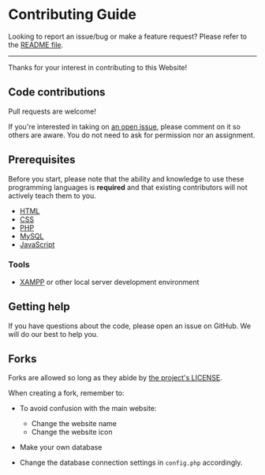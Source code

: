 # Contributing Guide

Looking to report an issue/bug or make a feature request? Please refer to the [README file](https://github.com/Pecs1/PCOZ-MS/blob/main/README.md).

---

Thanks for your interest in contributing to this Website!

## Code contributions

Pull requests are welcome!

If you're interested in taking on [an open issue](https://github.com/Pecs1/PCOZ-MS/issues), please comment on it so others are aware.
You do not need to ask for permission nor an assignment.

## Prerequisites

Before you start, please note that the ability and knowledge to use these programming languages is **required** and that existing contributors will not actively teach them to you.

- [HTML](https://www.w3schools.com/html/)
- [CSS](https://www.w3schools.com/css/)
- [PHP](https://www.php.net/manual/en/)
- [MySQL](https://www.mysql.com/)
- [JavaScript](https://www.w3schools.com/js/)

### Tools

- [XAMPP](https://www.apachefriends.org/) or other local server development environment

## Getting help

If you have questions about the code, please open an issue on GitHub. We will do our best to help you.

## Forks

Forks are allowed so long as they abide by [the project's LICENSE](https://github.com/Pecs1/PCOZ-MS/blob/main/LICENSE).

When creating a fork, remember to:

- To avoid confusion with the main website:
  - Change the website name
  - Change the website icon

- Make your own database
- Change the database connection settings in `config.php` accordingly.
